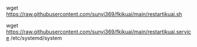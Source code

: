 wget https://raw.githubusercontent.com/sunyi369/fkikuai/main/restartikuai.sh


wget https://raw.githubusercontent.com/sunyi369/fkikuai/main/restartikuai.service /etc/systemd/system
